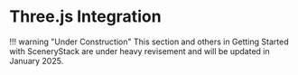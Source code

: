 # Three.js Integration

!!! warning "Under Construction"
    This section and others in Getting Started with SceneryStack are under heavy revisement
    and will be updated in January 2025.
